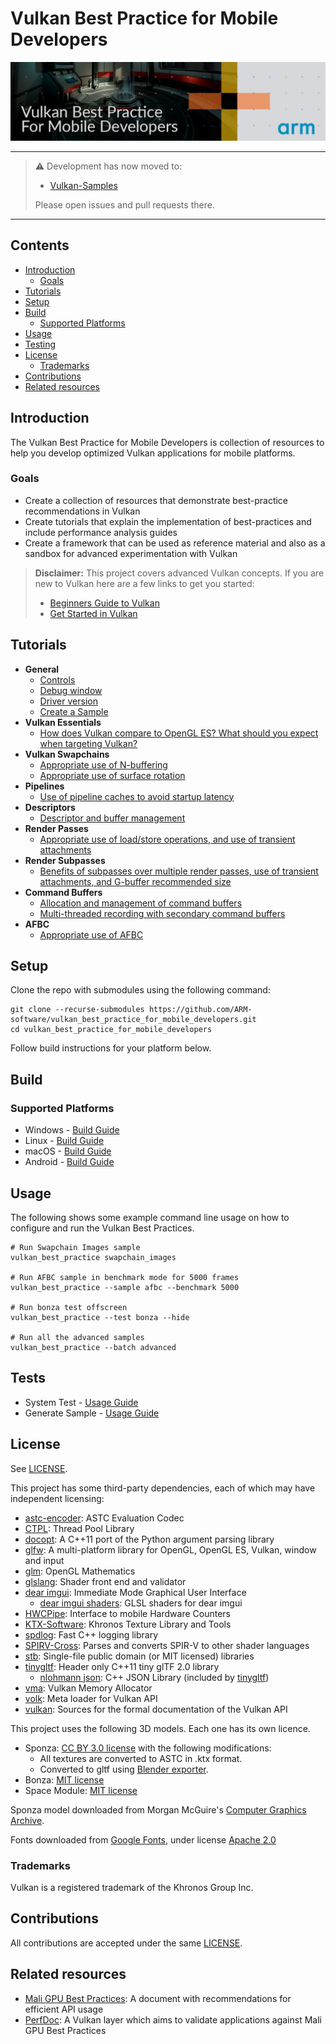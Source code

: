 <!--
- Copyright (c) 2019, Arm Limited and Contributors
-
- SPDX-License-Identifier: MIT
-
- Permission is hereby granted, free of charge,
- to any person obtaining a copy of this software and associated documentation files (the "Software"),
- to deal in the Software without restriction, including without limitation the rights to
- use, copy, modify, merge, publish, distribute, sublicense, and/or sell copies of the Software,
- and to permit persons to whom the Software is furnished to do so, subject to the following conditions:
-
- The above copyright notice and this permission notice shall be included in all copies or substantial portions of the Software.
-
- THE SOFTWARE IS PROVIDED "AS IS", WITHOUT WARRANTY OF ANY KIND, EXPRESS OR IMPLIED,
- INCLUDING BUT NOT LIMITED TO THE WARRANTIES OF MERCHANTABILITY,
- FITNESS FOR A PARTICULAR PURPOSE AND NONINFRINGEMENT.
- IN NO EVENT SHALL THE AUTHORS OR COPYRIGHT HOLDERS BE LIABLE FOR ANY CLAIM, DAMAGES OR OTHER LIABILITY,
- WHETHER IN AN ACTION OF CONTRACT, TORT OR OTHERWISE, ARISING FROM,
- OUT OF OR IN CONNECTION WITH THE SOFTWARE OR THE USE OR OTHER DEALINGS IN THE SOFTWARE.
-
-->

# Vulkan Best Practice for Mobile Developers <!-- omit in toc -->

![Vulkan Best Practice for Mobile Developers banner](banner.jpg)

***
> :warning: Development has now moved to:
>
> - [Vulkan-Samples](https://github.com/khronosGroup/Vulkan-samples)
>
> Please open issues and pull requests there.
***

## Contents <!-- omit in toc -->

- [Introduction](#introduction)
  - [Goals](#goals)
- [Tutorials](#tutorials)
- [Setup](#setup)
- [Build](#build)
  - [Supported Platforms](#supported-platforms)
- [Usage](#usage)
- [Testing](#tests)
- [License](#license)
  - [Trademarks](#trademarks)
- [Contributions](#contributions)
- [Related resources](#related-resources)

## Introduction

The Vulkan Best Practice for Mobile Developers is collection of resources to help you develop optimized Vulkan applications for mobile platforms.

### Goals
- Create a collection of resources that demonstrate best-practice recommendations in Vulkan
- Create tutorials that explain the implementation of best-practices and include performance analysis guides
- Create a framework that can be used as reference material and also as a sandbox for advanced experimentation with Vulkan

> **Disclaimer:** This project covers advanced Vulkan concepts. If you are new to Vulkan here are a few links to get you started:
> - [Beginners Guide to Vulkan](https://www.khronos.org/blog/beginners-guide-to-vulkan)
> - [Get Started in Vulkan](https://vulkan-tutorial.com/)

## Tutorials
- **General**
  - [Controls](./docs/misc.md#controls)
  - [Debug window](./docs/misc.md#debug-window)
  - [Driver version](./docs/misc.md#driver-version)
  - [Create a Sample](./docs/create_sample.md)
- **Vulkan Essentials**  
  - [How does Vulkan compare to OpenGL ES? What should you expect when targeting Vulkan?](./samples/vulkan_basics.md)
- **Vulkan Swapchains**  
  - [Appropriate use of N-buffering](./samples/advanced/swapchain_images/swapchain_images_tutorial.md)
  - [Appropriate use of surface rotation](./samples/advanced/surface_rotation/surface_rotation_tutorial.md)
- **Pipelines**
  - [Use of pipeline caches to avoid startup latency](./samples/advanced/pipeline_cache/pipeline_cache_tutorial.md)
- **Descriptors**
  - [Descriptor and buffer management](./samples/advanced/descriptor_management/descriptor_management_tutorial.md)
- **Render Passes**
  - [Appropriate use of load/store operations, and use of transient attachments](./samples/advanced/render_passes/render_passes_tutorial.md)
- **Render Subpasses**
  - [Benefits of subpasses over multiple render passes, use of transient attachments, and G-buffer recommended size](./samples/advanced/render_subpasses/render_subpasses_tutorial.md)
- **Command Buffers**
  - [Allocation and management of command buffers](./samples/advanced/command_buffer_usage/command_buffer_usage_tutorial.md#Recycling-strategies)
  - [Multi-threaded recording with secondary command buffers](./samples/advanced/command_buffer_usage/command_buffer_usage_tutorial.md#Multi-threaded-recording)
- **AFBC**
  - [Appropriate use of AFBC](./samples/advanced/afbc/afbc_tutorial.md)

## Setup

Clone the repo with submodules using the following command:

```
git clone --recurse-submodules https://github.com/ARM-software/vulkan_best_practice_for_mobile_developers.git
cd vulkan_best_practice_for_mobile_developers
```

Follow build instructions for your platform below.

## Build

### Supported Platforms
- Windows - [Build Guide](./docs/build.md#windows "Windows Build Guide")
- Linux - [Build Guide](./docs/build.md#linux "Linux Build Guide")
- macOS - [Build Guide](./docs/build.md#macos "macOS Build Guide")
- Android - [Build Guide](./docs/build.md#android "Android Build Guide")

## Usage

The following shows some example command line usage on how to configure and run the Vulkan Best Practices.

```
# Run Swapchain Images sample
vulkan_best_practice swapchain_images

# Run AFBC sample in benchmark mode for 5000 frames
vulkan_best_practice --sample afbc --benchmark 5000

# Run bonza test offscreen
vulkan_best_practice --test bonza --hide

# Run all the advanced samples
vulkan_best_practice --batch advanced
```


## Tests

- System Test - [Usage Guide](docs/testing.md#system-test "System Test Guide")
- Generate Sample - [Usage Guide](docs/testing.md#generate-sample-test "Generate Sample Test Guide")


## License

See [LICENSE](LICENSE).

This project has some third-party dependencies, each of which may have independent licensing:

- [astc-encoder](https://github.com/ARM-software/astc-encoder): ASTC Evaluation Codec
- [CTPL](https://github.com/vit-vit/CTPL): Thread Pool Library
- [docopt](https://github.com/docopt/docopt.cpp): A C++11 port of the Python argument parsing library
- [glfw](https://github.com/glfw/glfw): A multi-platform library for OpenGL, OpenGL ES, Vulkan, window and input
- [glm](https://github.com/g-truc/glm): OpenGL Mathematics
- [glslang](https://github.com/KhronosGroup/glslang): Shader front end and validator
- [dear imgui](https://github.com/ocornut/imgui): Immediate Mode Graphical User Interface
  - [dear imgui shaders](https://github.com/SaschaWillems/Vulkan/tree/master/data/shaders/imgui): GLSL shaders for dear imgui
- [HWCPipe](https://github.com/ARM-software/HWCPipe): Interface to mobile Hardware Counters
- [KTX-Software](https://github.com/KhronosGroup/KTX-Software): Khronos Texture Library and Tools
- [spdlog](https://github.com/gabime/spdlog): Fast C++ logging library
- [SPIRV-Cross](https://github.com/KhronosGroup/SPIRV-Cross): Parses and converts SPIR-V to other shader languages
- [stb](https://github.com/nothings/stb): Single-file public domain (or MIT licensed) libraries
- [tinygltf](https://github.com/syoyo/tinygltf): Header only C++11 tiny glTF 2.0 library
  - [nlohmann json](https://github.com/nlohmann/json): C++ JSON Library (included by [tinygltf](https://github.com/syoyo/tinygltf))
- [vma](https://github.com/GPUOpen-LibrariesAndSDKs/VulkanMemoryAllocator): Vulkan Memory Allocator
- [volk](https://github.com/zeux/volk): Meta loader for Vulkan API
- [vulkan](https://github.com/KhronosGroup/Vulkan-Docs): Sources for the formal documentation of the Vulkan API

This project uses the following 3D models. Each one has its own licence.

- Sponza: [CC BY 3.0 license](https://creativecommons.org/licenses/by/3.0/) with the following modifications:
   - All textures are converted to ASTC in .ktx format.
   - Converted to gltf using [Blender exporter](https://github.com/KhronosGroup/glTF-Blender-IO).
- Bonza: [MIT license](LICENSE)
- Space Module: [MIT license](LICENSE)

Sponza model downloaded from Morgan McGuire's [Computer Graphics Archive](https://casual-effects.com/data).

Fonts downloaded from [Google Fonts](https://fonts.google.com), under license [Apache 2.0](http://www.apache.org/licenses/LICENSE-2.0)

### Trademarks

Vulkan is a registered trademark of the Khronos Group Inc.

## Contributions

All contributions are accepted under the same [LICENSE](LICENSE).

## Related resources

- [Mali GPU Best Practices](https://developer.arm.com/solutions/graphics/developer-guides/mali-gpu-best-practices): A document with recommendations for efficient API usage
- [PerfDoc](https://github.com/ARM-software/perfdoc): A Vulkan layer which aims to validate applications against Mali GPU Best Practices
